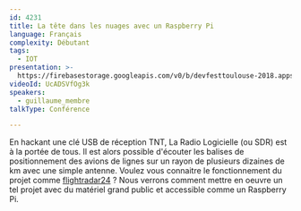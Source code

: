```yaml
---
id: 4231
title: La tête dans les nuages avec un Raspberry Pi
language: Français
complexity: Débutant
tags:
  - IOT
presentation: >-
  https://firebasestorage.googleapis.com/v0/b/devfesttoulouse-2018.appspot.com/o/presentation%2F4231-20181108-DevfestToulouse-Raspberry-Avions.pdf?alt=media&token=d675b039-61c1-4366-9532-b2c137b317eb
videoId: UcADSVfOg3k
speakers:
  - guillaume_membre
talkType: Conférence

---
```


En hackant une clé USB de réception TNT, La Radio Logicielle (ou SDR) est à la portée de tous. Il est alors possible d'écouter les balises de positionnement des avions de lignes sur un rayon de plusieurs dizaines de km avec une simple antenne. Voulez vous connaitre le fonctionnement du projet comme [flightradar24](https://www.flightradar24.com) ? Nous verrons comment mettre en oeuvre un tel projet avec du matériel grand public et accessible comme un Raspberry Pi.
